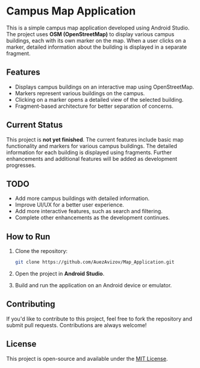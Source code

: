# Campus Map Application

This is a simple campus map application developed using Android Studio. The project uses **OSM (OpenStreetMap)** to display various campus buildings, each with its own marker on the map. When a user clicks on a marker, detailed information about the building is displayed in a separate fragment.

## Features
- Displays campus buildings on an interactive map using OpenStreetMap.
- Markers represent various buildings on the campus.
- Clicking on a marker opens a detailed view of the selected building.
- Fragment-based architecture for better separation of concerns.

## Current Status
This project is **not yet finished**. The current features include basic map functionality and markers for various campus buildings. The detailed information for each building is displayed using fragments. Further enhancements and additional features will be added as development progresses.

## TODO
- Add more campus buildings with detailed information.
- Improve UI/UX for a better user experience.
- Add more interactive features, such as search and filtering.
- Complete other enhancements as the development continues.

## How to Run
1. Clone the repository:
    ```bash
    git clone https://github.com/AuezAvizov/Map_Application.git
    ```

2. Open the project in **Android Studio**.

3. Build and run the application on an Android device or emulator.

## Contributing
If you'd like to contribute to this project, feel free to fork the repository and submit pull requests. Contributions are always welcome!

## License
This project is open-source and available under the [MIT License](LICENSE).
